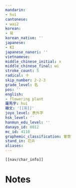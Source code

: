 ```yaml
---
mandarin:
- huì
cantonese:
- wai2
korean:
- 훼
korean_native: ''
japanese:
- KI
japanese_nanori: ''
vietnamese:
middle_chinese_initial: x
middle_chinese_final: ʉi
stroke_count: 5
radical: 十
skip_number: 2-2-3
grade_level: 名
pos: ''
english:
- flowering plant
羅馬字: hui
韓文: '[[휘]]'
joyo_level: 表外字
hsk_level: ''
hanmun_edu_level: ''
danayo_id: 8012
mc_id: 4110
graphemic_classification: 會意
stand_in: 花卉
aliases:
---
```

```meta-bind-embed
[[nav/char_info]]
```

# Notes
